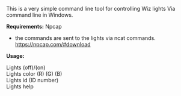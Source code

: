 This is a very simple command line tool for controlling Wiz lights Via command line in Windows.

<b>Requirements:</b> Npcap <br>
  - the commands are sent to the lights via ncat commands. https://npcap.com/#download

<b>Usage:</b>

  Lights (off)/(on)<br>
  Lights color (R) (G) (B)<br>
  Lights id (ID number)<br>
  Lights help<br>
